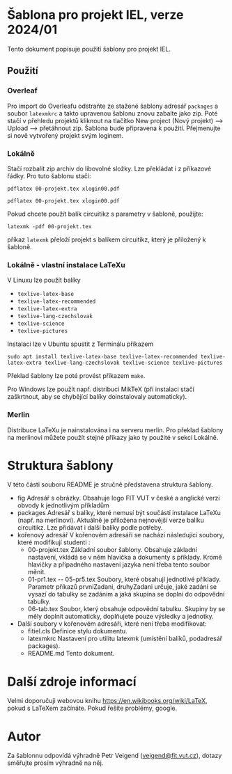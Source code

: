 # Šablona pro projekt IEL, verze 2024/01

Tento dokument popisuje použití šablony pro projekt IEL.

## Použití
### Overleaf
Pro import do Overleafu odstraňte ze stažené šablony adresář `packages` a soubor `latexmkrc` a takto upravenou šablonu znovu zabalte jako zip. Poté stačí v přehledu projektů kliknout na tlačítko New project (Nový projekt) --> Upload --> přetáhnout zip. Šablona bude připravena k použití. Přejmenujte si nově vytvořený projekt svým loginem.

### Lokálně 
Stačí rozbalit zip archiv do libovolné složky. Lze překládat i z příkazové řádky. Pro tuto šablonu stačí:
```
pdflatex 00-projekt.tex xlogin00.pdf

pdflatex 00-projekt.tex xlogin00.pdf
```
Pokud chcete použít balík circuitikz s parametry v šabloně, použijte:

`latexmk -pdf 00-projekt.tex`

příkaz `latexmk` přeloží projekt s balíkem circuitikz, který je přiložený k šabloně.

### Lokálně - vlastní instalace LaTeXu

V Linuxu lze použít balíky

* `texlive-latex-base`
* `texlive-latex-recommended`
* `texlive-latex-extra`
* `texlive-lang-czechslovak`
* `texlive-science`
* `texlive-pictures`

Instalaci lze v Ubuntu spustit z Terminálu příkazem

`sudo apt install texlive-latex-base texlive-latex-recommended texlive-latex-extra texlive-lang-czechslovak texlive-science texlive-pictures`

Překlad šablony lze poté provést příkazem `make`. 

Pro Windows lze použít např. distribuci MikTeX (při instalaci stačí zaškrtnout, aby se chybějící balíky doinstalovaly automaticky).

### Merlin
Distribuce LaTeXu je nainstalována i na serveru merlin. Pro překlad šablony na merlinovi můžete použít stejné příkazy jako ty použité v sekci Lokálně.

# Struktura šablony
V této části souboru README je stručně představena struktura šablony.

* fig
  Adresář s obrázky. Obsahuje logo FIT VUT v české a anglické verzi obvody k jednotlivým příkladům
* packages
  Adresář s balíky, které nemusí být součástí instalace LaTeXu (např. na merlinovi). Aktuálně je přiložena nejnovější verze balíku circuitikz. Lze přidávat i další balíky podle potřeby.
* kořenový adresář
  V kořenovém adresáři se nachází následující soubory, které modifikují studenti :
  * 00-projekt.tex 
     Základní soubor šablony. Obsahuje základní nastavení, vkládá se v něm hlavička a dokumenty s příklady. Kromě hlavičky a případného nastavení jazyka není třeba tento soubor měnit.
  * 01-pr1.tex -- 05-pr5.tex
     Soubory, které obsahují jednotlivé příklady. Parametr příkazů prvniZadani, druhyZadani určuje, jaké zadání se vysazí do tabulky se zadáním a jaká skupina se doplní do odpovědní tabulky.
  * 06-tab.tex
     Soubor, který obsahuje odpovědní tabulku. Skupiny by se měly doplnit automaticky, doplňujete pouze výsledky a jednotky.
* Další soubory v kořenovém adresáři, které není třeba modifikovat:
  * fitiel.cls
     Definice stylu dokumentu. 
  * latexmkrc
     Nastavení pro utilitu latexmk (umístění balíků, podadresář packages). 
  * README.md
     Tento dokument.

# Další zdroje informací
Velmi doporučuji webovou knihu https://en.wikibooks.org/wiki/LaTeX, pokud s LaTeXem začínáte. Pokud řešíte problémy, google.

# Autor
Za šablonnu odpovídá výhradně Petr Veigend (veigend@fit.vut.cz), dotazy směřujte prosím výhradně na něj. 

